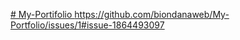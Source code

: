 [# My-Portifolio
](https://github.com/biondanaweb/My-Portfolio/issues/1#issue-1864493097)https://github.com/biondanaweb/My-Portfolio/issues/1#issue-1864493097
